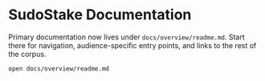 # SudoStake Documentation

Primary documentation now lives under `docs/overview/readme.md`. Start there for navigation, audience-specific entry points, and links to the rest of the corpus.

```bash
open docs/overview/readme.md
```
